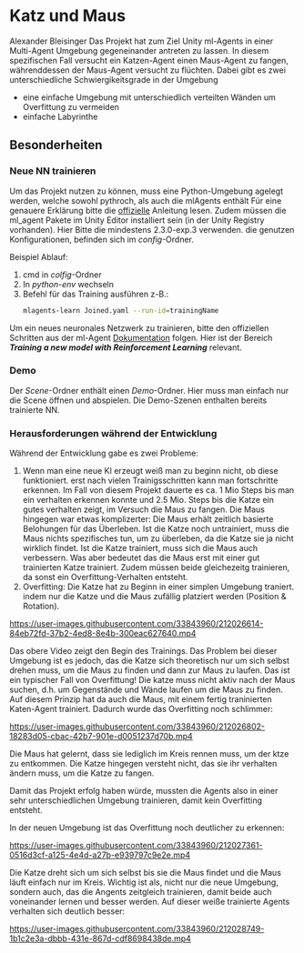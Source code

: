 # Katz und Maus
Alexander Bleisinger
Das Projekt hat zum Ziel Unity ml-Agents in einer Multi-Agent Umgebung gegeneinander antreten zu lassen.
In diesem spezifischen Fall versucht ein Katzen-Agent einen Maus-Agent zu fangen, währenddessen der Maus-Agent versucht zu flüchten.
Dabei gibt es zwei unterschiedliche Schwiergikeitsgrade in der Umgebung
- eine einfache Umgebung mit unterschiedlich verteilten Wänden um Overfittung zu vermeiden
- einfache Labyrinthe

## Besonderheiten
### Neue NN trainieren
Um das Projekt nutzen zu können, muss eine Python-Umgebung agelegt werden, welche sowohl pythroch, als auch die mlAgents enthält
Für eine genauere Erklärung bitte die [offizielle](https://github.com/Unity-Technologies/ml-agents/blob/develop/docs/Installation.md) Anleitung lesen.
Zudem müssen die ml_agent Pakete im Unity Editor installiert sein (in der Unity Registry vorhanden). Hier Bitte die mindestens 2.3.0-exp.3 verwenden.
die genutzen Konfigurationen, befinden sich im *config*-Ordner.

Beispiel Ablauf:
1. cmd in *colfig*-Ordner
2. In *python-env* wechseln
3. Befehl für das Training ausführen z-B.: 
    ```sh
    mlagents-learn Joined.yaml --run-id=trainingName
    ```
Um ein neues neuronales Netzwerk zu trainieren, bitte den offiziellen Schritten aus der ml-Agent  [Dokumentation](https://github.com/Unity-Technologies/ml-agents/blob/develop/docs/Getting-Started.md) folgen.
Hier ist der Bereich ***Training a new model with Reinforcement Learning*** relevant.
### Demo
Der *Scene*-Ordner enthält einen *Demo*-Ordner. Hier muss man einfach nur die Scene öffnen und abspielen. Die Demo-Szenen enthalten bereits trainierte NN.

### Herausforderungen während der Entwicklung
Während der Entwicklung gabe es zwei Probleme:
1. Wenn man eine neue KI erzeugt weiß man zu beginn nicht, ob diese funktioniert. erst nach vielen Trainigsschritten kann man fortschritte erkennen. Im Fall von diesem Projekt dauerte es ca. 1 Mio Steps bis man ein verhalten erkennen konnte und 2.5 Mio. Steps bis die Katze ein gutes verhalten zeigt, im Versuch die Maus zu fangen. Die Maus hingegen war etwas komplizerter:
   Die Maus erhält zeitlich basierte Belohungen für das Überleben. Ist die Katze noch untrainiert, muss die Maus nichts spezifisches tun, um zu überleben, da die Katze sie ja nicht wirklich findet. Ist die Katze trainiert, muss sich die Maus auch verbessern. Was aber bedeutet das die Maus erst mit einer gut trainierten Katze trainiert. Zudem müssen beide gleichezeitg trainieren, da sonst ein Overfittung-Verhalten entsteht.
2. Overfitting:
   Die Katze hat zu Beginn in einer simplen Umgebung traniert. indem nur die Katze und die Maus zufällig platziert werden (Position & Rotation).
   

https://user-images.githubusercontent.com/33843960/212026614-84eb72fd-37b2-4ed8-8e4b-300eac627640.mp4


Das obere Video zeigt den Begin des Trainings. Das Problem bei dieser Umgebung ist es jedoch, das die Katze sich theoretisch nur um sich selbst drehen muss, um die Maus zu finden und dann zur Maus zu laufen. Das ist ein typischer Fall von Overfittung! Die katze muss nicht aktiv nach der Maus suchen, d.h. um Gegenstände und Wände laufen um die Maus zu finden.
Auf diesem Prinzip hat da auch die Maus, mit einem fertig traninierten Katen-Agent trainiert. Dadurch wurde das Overfitting noch schlimmer:



https://user-images.githubusercontent.com/33843960/212026802-18283d05-cbac-42b7-901e-d0051237d70b.mp4


Die Maus hat gelernt, dass sie lediglich im Kreis rennen muss, um der ktze zu entkommen. Die Katze hingegen versteht nicht, das sie ihr verhalten ändern muss, um die Katze zu fangen.

Damit das Projekt erfolg haben würde, mussten die Agents also in einer sehr unterschiedlichen Umgebung trainieren, damit kein Overfitting entsteht.

In der neuen Umgebung ist das Overfittung noch deutlicher zu erkennen:


https://user-images.githubusercontent.com/33843960/212027361-0516d3cf-a125-4e4d-a27b-e939797c9e2e.mp4


Die Katze dreht sich um sich selbst bis sie die Maus findet und die Maus läuft einfach nur im Kreis. 
Wichtig ist als, nicht nur die neue Umgebung, sondern auch, das die Angents zeitgleich trainieren, damit beide auch voneinander lernen und besser werden. Auf dieser weiße trainierte Agents verhalten sich deutlich besser: 


https://user-images.githubusercontent.com/33843960/212028749-1b1c2e3a-dbbb-431e-867d-cdf8698438de.mp4


